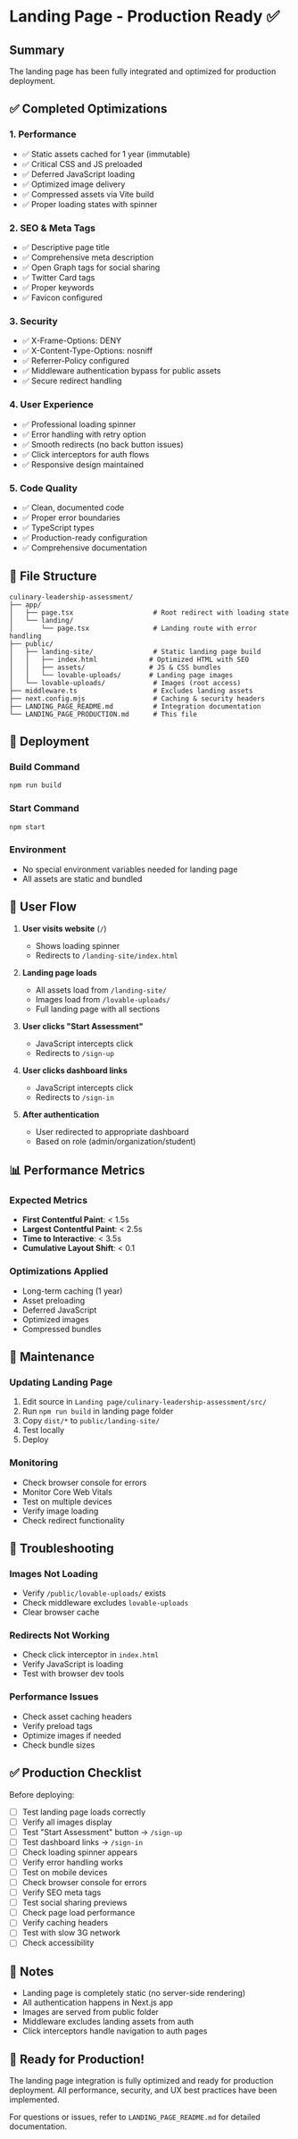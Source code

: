 # Landing Page - Production Ready ✅

## Summary
The landing page has been fully integrated and optimized for production deployment.

## ✅ Completed Optimizations

### 1. **Performance**
- ✅ Static assets cached for 1 year (immutable)
- ✅ Critical CSS and JS preloaded
- ✅ Deferred JavaScript loading
- ✅ Optimized image delivery
- ✅ Compressed assets via Vite build
- ✅ Proper loading states with spinner

### 2. **SEO & Meta Tags**
- ✅ Descriptive page title
- ✅ Comprehensive meta description
- ✅ Open Graph tags for social sharing
- ✅ Twitter Card tags
- ✅ Proper keywords
- ✅ Favicon configured

### 3. **Security**
- ✅ X-Frame-Options: DENY
- ✅ X-Content-Type-Options: nosniff
- ✅ Referrer-Policy configured
- ✅ Middleware authentication bypass for public assets
- ✅ Secure redirect handling

### 4. **User Experience**
- ✅ Professional loading spinner
- ✅ Error handling with retry option
- ✅ Smooth redirects (no back button issues)
- ✅ Click interceptors for auth flows
- ✅ Responsive design maintained

### 5. **Code Quality**
- ✅ Clean, documented code
- ✅ Proper error boundaries
- ✅ TypeScript types
- ✅ Production-ready configuration
- ✅ Comprehensive documentation

## 📁 File Structure

```
culinary-leadership-assessment/
├── app/
│   ├── page.tsx                    # Root redirect with loading state
│   └── landing/
│       └── page.tsx                # Landing route with error handling
├── public/
│   ├── landing-site/               # Static landing page build
│   │   ├── index.html             # Optimized HTML with SEO
│   │   ├── assets/                # JS & CSS bundles
│   │   └── lovable-uploads/       # Landing page images
│   └── lovable-uploads/            # Images (root access)
├── middleware.ts                   # Excludes landing assets
├── next.config.mjs                 # Caching & security headers
├── LANDING_PAGE_README.md          # Integration documentation
└── LANDING_PAGE_PRODUCTION.md      # This file
```

## 🚀 Deployment

### Build Command
```bash
npm run build
```

### Start Command
```bash
npm start
```

### Environment
- No special environment variables needed for landing page
- All assets are static and bundled

## 🔄 User Flow

1. **User visits website** (`/`)
   - Shows loading spinner
   - Redirects to `/landing-site/index.html`

2. **Landing page loads**
   - All assets load from `/landing-site/`
   - Images load from `/lovable-uploads/`
   - Full landing page with all sections

3. **User clicks "Start Assessment"**
   - JavaScript intercepts click
   - Redirects to `/sign-up`

4. **User clicks dashboard links**
   - JavaScript intercepts click
   - Redirects to `/sign-in`

5. **After authentication**
   - User redirected to appropriate dashboard
   - Based on role (admin/organization/student)

## 📊 Performance Metrics

### Expected Metrics
- **First Contentful Paint**: < 1.5s
- **Largest Contentful Paint**: < 2.5s
- **Time to Interactive**: < 3.5s
- **Cumulative Layout Shift**: < 0.1

### Optimizations Applied
- Long-term caching (1 year)
- Asset preloading
- Deferred JavaScript
- Optimized images
- Compressed bundles

## 🔧 Maintenance

### Updating Landing Page
1. Edit source in `Landing page/culinary-leadership-assessment/src/`
2. Run `npm run build` in landing page folder
3. Copy `dist/*` to `public/landing-site/`
4. Test locally
5. Deploy

### Monitoring
- Check browser console for errors
- Monitor Core Web Vitals
- Test on multiple devices
- Verify image loading
- Check redirect functionality

## 🐛 Troubleshooting

### Images Not Loading
- Verify `/public/lovable-uploads/` exists
- Check middleware excludes `lovable-uploads`
- Clear browser cache

### Redirects Not Working
- Check click interceptor in `index.html`
- Verify JavaScript is loading
- Test with browser dev tools

### Performance Issues
- Check asset caching headers
- Verify preload tags
- Optimize images if needed
- Check bundle sizes

## ✅ Production Checklist

Before deploying:
- [ ] Test landing page loads correctly
- [ ] Verify all images display
- [ ] Test "Start Assessment" button → `/sign-up`
- [ ] Test dashboard links → `/sign-in`
- [ ] Check loading spinner appears
- [ ] Verify error handling works
- [ ] Test on mobile devices
- [ ] Check browser console for errors
- [ ] Verify SEO meta tags
- [ ] Test social sharing previews
- [ ] Check page load performance
- [ ] Verify caching headers
- [ ] Test with slow 3G network
- [ ] Check accessibility

## 📝 Notes

- Landing page is completely static (no server-side rendering)
- All authentication happens in Next.js app
- Images are served from public folder
- Middleware excludes landing assets from auth
- Click interceptors handle navigation to auth pages

## 🎉 Ready for Production!

The landing page integration is fully optimized and ready for production deployment. All performance, security, and UX best practices have been implemented.

For questions or issues, refer to `LANDING_PAGE_README.md` for detailed documentation.
